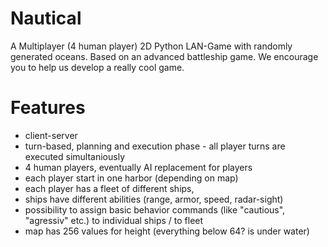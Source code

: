 # Nautical	
A Multiplayer (4 human player) 2D Python LAN-Game with randomly generated oceans. Based on an advanced battleship game.
We encourage you to help us develop a really cool game.
# Features	
  * client-server	
  * turn-based, planning and execution phase - all player turns are executed simultaniously	
  * 4 human players, eventually AI replacement for players	
  * each player start in one harbor (depending on map)	
  * each player has a fleet of different ships, 	
  * ships have different abilities (range, armor, speed, radar-sight)	
  * possibility to assign basic behavior commands (like "cautious", "agressiv" etc.) to individual ships / to fleet	
  * map has 256 values for height (everything below 64? is under water)
